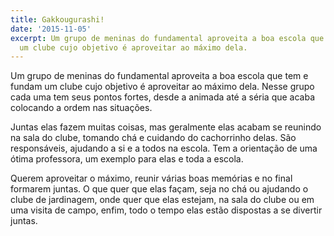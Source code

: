 ```yaml
---
title: Gakkougurashi!
date: '2015-11-05'
excerpt: Um grupo de meninas do fundamental aproveita a boa escola que tem e fundam
  um clube cujo objetivo é aproveitar ao máximo dela.
---
```




Um grupo de meninas do fundamental aproveita a boa escola que tem e fundam um clube cujo objetivo
é aproveitar ao máximo dela. Nesse grupo cada uma tem seus pontos fortes, desde a animada até a
séria que acaba colocando a ordem nas situações.

Juntas elas fazem muitas coisas, mas geralmente elas acabam se reunindo na sala do clube, tomando
chá e cuidando do cachorrinho delas. São responsáveis, ajudando a si e a todos na escola. Tem a
orientação de uma ótima professora, um exemplo para elas e toda a escola.

Querem aproveitar o máximo, reunir várias boas memórias e no final formarem juntas. O que quer
que elas façam, seja no chá ou ajudando o clube de jardinagem, onde quer que elas estejam, na
sala do clube ou em uma visita de campo, enfim, todo o tempo elas estão dispostas a se divertir
juntas.
